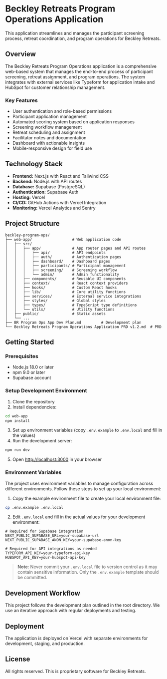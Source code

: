 # Beckley Retreats Program Operations Application

This application streamlines and manages the participant screening process, retreat coordination, and program operations for Beckley Retreats.

## Overview

The Beckley Retreats Program Operations application is a comprehensive web-based system that manages the end-to-end process of participant screening, retreat assignment, and program operations. The system integrates with external services like Typeform for application intake and HubSpot for customer relationship management.

### Key Features

- User authentication and role-based permissions
- Participant application management
- Automated scoring system based on application responses
- Screening workflow management
- Retreat scheduling and assignment
- Facilitator notes and documentation
- Dashboard with actionable insights
- Mobile-responsive design for field use

## Technology Stack

- **Frontend:** Next.js with React and Tailwind CSS
- **Backend:** Node.js with API routes
- **Database:** Supabase (PostgreSQL)
- **Authentication:** Supabase Auth
- **Hosting:** Vercel
- **CI/CD:** GitHub Actions with Vercel Integration
- **Monitoring:** Vercel Analytics and Sentry

## Project Structure

```
beckley-program-ops/
├── web-app/                  # Web application code
│   ├── src/
│   │   ├── app/              # App router pages and API routes
│   │   │   ├── api/          # API endpoints
│   │   │   ├── auth/         # Authentication pages
│   │   │   ├── dashboard/    # Dashboard pages
│   │   │   ├── participants/ # Participant management
│   │   │   ├── screening/    # Screening workflow
│   │   │   └── admin/        # Admin functionality
│   │   ├── components/       # Reusable UI components
│   │   ├── context/          # React context providers
│   │   ├── hooks/            # Custom React hooks
│   │   ├── lib/              # Core utility functions
│   │   ├── services/         # External service integrations
│   │   ├── styles/           # Global styles
│   │   ├── types/            # TypeScript type definitions
│   │   └── utils/            # Utility functions
│   ├── public/               # Static assets
│   └── ...
├── BR Program Ops App Dev Plan.md         # Development plan
└── Beckley Retreats Program Operations Application PRD v1.2.md  # PRD
```

## Getting Started

### Prerequisites

- Node.js 18.0 or later
- npm 9.0 or later
- Supabase account

### Setup Development Environment

1. Clone the repository
2. Install dependencies:

```bash
cd web-app
npm install
```

3. Set up environment variables (copy `.env.example` to `.env.local` and fill in the values)
4. Run the development server:

```bash
npm run dev
```

5. Open [http://localhost:3000](http://localhost:3000) in your browser

### Environment Variables

The project uses environment variables to manage configuration across different environments. Follow these steps to set up your local environment:

1. Copy the example environment file to create your local environment file:

```bash
cp .env.example .env.local
```

2. Edit `.env.local` and fill in the actual values for your development environment:

```
# Required for Supabase integration
NEXT_PUBLIC_SUPABASE_URL=your-supabase-url
NEXT_PUBLIC_SUPABASE_ANON_KEY=your-supabase-anon-key

# Required for API integrations as needed
TYPEFORM_API_KEY=your-typeform-api-key
HUBSPOT_API_KEY=your-hubspot-api-key
```

> **Note**: Never commit your `.env.local` file to version control as it may contain sensitive information. Only the `.env.example` template should be committed.

## Development Workflow

This project follows the development plan outlined in the root directory. We use an iterative approach with regular deployments and testing.

## Deployment

The application is deployed on Vercel with separate environments for development, staging, and production.

## License

All rights reserved. This is proprietary software for Beckley Retreats.
